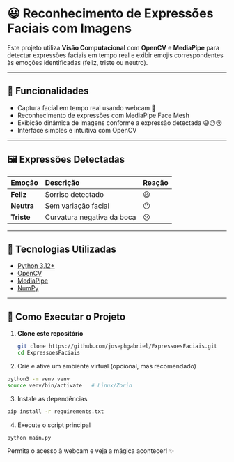 # 😃 Reconhecimento de Expressões Faciais com Imagens

Este projeto utiliza **Visão Computacional** com **OpenCV** e **MediaPipe** para detectar expressões faciais em tempo real e exibir emojis correspondentes às emoções identificadas (feliz, triste ou neutro).

---

## 🧩 Funcionalidades

- Captura facial em tempo real usando webcam 🎥  
- Reconhecimento de expressões com MediaPipe Face Mesh  
- Exibição dinâmica de imagens conforme a expressão detectada 😃😐😢  
- Interface simples e intuitiva com OpenCV  

---

## 🖼️ Expressões Detectadas

| Emoção | Descrição | Reação |
|:-------|:-----------|:------|
| **Feliz** | Sorriso detectado | 😃 |
| **Neutra** | Sem variação facial | 😐 |
| **Triste** | Curvatura negativa da boca | 😢 |

---

## 🧰 Tecnologias Utilizadas

- [Python 3.12+](https://www.python.org/)
- [OpenCV](https://opencv.org/)
- [MediaPipe](https://developers.google.com/mediapipe)
- [NumPy](https://numpy.org/)

---

## 🚀 Como Executar o Projeto

1. **Clone este repositório**
   ```bash
   git clone https://github.com/josephgabriel/ExpressoesFaciais.git
   cd ExpressoesFaciais
2. Crie e ative um ambiente virtual (opcional, mas recomendado)
```bash
python3 -m venv venv
source venv/bin/activate   # Linux/Zorin
```

3. Instale as dependências
```bash
pip install -r requirements.txt
```

4. Execute o script principal
```bash
python main.py
```

Permita o acesso à webcam e veja a mágica acontecer! ✨

